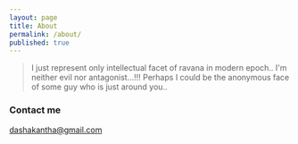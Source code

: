 ```yaml
---
layout: page
title: About
permalink: /about/
published: true
---
```


> I just represent only intellectual facet of ravana in modern epoch..
I'm neither evil nor antagonist...!!! 
Perhaps I could be the anonymous face of some guy who is just around you..

### Contact me

[dashakantha@gmail.com](mailto:dashakantha@gmail.com)
